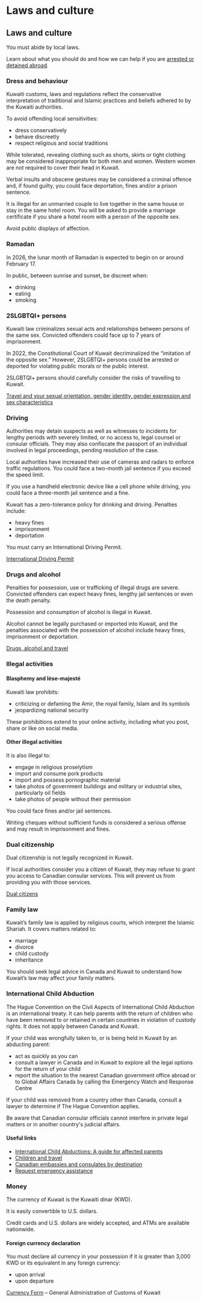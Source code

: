 # Laws and culture

## Laws and culture

You must abide by local laws.

Learn about what you should do and how we can help if you are [arrested or detained abroad](http://travel.gc.ca/assistance/emergency-info/arrest-detention).

### Dress and behaviour

Kuwaiti customs, laws and regulations reflect the conservative interpretation of traditional and Islamic practices and beliefs adhered to by the Kuwaiti authorities.

To avoid offending local sensitivities:

* dress conservatively
* behave discreetly
* respect religious and social traditions

While tolerated, revealing clothing such as shorts, skirts or tight clothing may be considered inappropriate for both men and women. Western women are not required to cover their head in Kuwait.

Verbal insults and obscene gestures may be considered a criminal offence and, if found guilty, you could face deportation, fines and/or a prison sentence.

It is illegal for an unmarried couple to live together in the same house or stay in the same hotel room. You will be asked to provide a marriage certificate if you share a hotel room with a person of the opposite sex.

Avoid public displays of affection.

### Ramadan

In 2026, the lunar month of Ramadan is expected to begin on or around February 17.

In public, between sunrise and sunset, be discreet when:

* drinking
* eating
* smoking

### 2SLGBTQI+ persons

Kuwaiti law criminalizes sexual acts and relationships between persons of the same sex. Convicted offenders could face up to 7 years of imprisonment.

In 2022, the Constitutional Court of Kuwait decriminalized the “imitation of the opposite sex.” However, 2SLGBTQI+ persons could be arrested or deported for violating public morals or the public interest.

2SLGBTQI+ persons should carefully consider the risks of travelling to Kuwait.

[Travel and your sexual orientation, gender identity, gender expression and sex characteristics](https://travel.gc.ca/travelling/health-safety/lgbt-travel)

### Driving

Authorities may detain suspects as well as witnesses to incidents for lengthy periods with severely limited, or no access to, legal counsel or consular officials. They may also confiscate the passport of an individual involved in legal proceedings, pending resolution of the case.

Local authorities have increased their use of cameras and radars to enforce traffic regulations. You could face a two-month jail sentence if you exceed the speed limit.

If you use a handheld electronic device like a cell phone while driving, you could face a three-month jail sentence and a fine.

Kuwait has a zero-tolerance policy for drinking and driving. Penalties include:

* heavy fines
* imprisonment
* deportation

You must carry an International Driving Permit.

[International Driving Permit](https://travel.gc.ca/travelling/documents/international-driving-permit)

### Drugs and alcohol

Penalties for possession, use or trafficking of illegal drugs are severe. Convicted offenders can expect heavy fines, lengthy jail sentences or even the death penalty.

Possession and consumption of alcohol is illegal in Kuwait.

Alcohol cannot be legally purchased or imported into Kuwait, and the penalties associated with the possession of alcohol include heavy fines, imprisonment or deportation.

[Drugs, alcohol and travel](https://travel.gc.ca/travelling/health-safety/drugs)

### Illegal activities

#### Blasphemy and lèse-majesté

Kuwaiti law prohibits:

* criticizing or defaming the Amir, the royal family, Islam and its symbols
* jeopardizing national security

These prohibitions extend to your online activity, including what you post, share or like on social media.

#### Other illegal activities

It is also illegal to:

* engage in religious proselytism
* import and consume pork products
* import and possess pornographic material
* take photos of government buildings and military or industrial sites, particularly oil fields
* take photos of people without their permission

You could face fines and/or jail sentences.

Writing cheques without sufficient funds is considered a serious offense and may result in imprisonment and fines.

### Dual citizenship

Dual citizenship is not legally recognized in Kuwait.

If local authorities consider you a citizen of Kuwait, they may refuse to grant you access to Canadian consular services. This will prevent us from providing you with those services.

[Dual citizens](https://travel.gc.ca/travelling/documents/dual-citizenship)

### Family law

Kuwait’s family law is applied by religious courts, which interpret the Islamic Shariah. It covers matters related to:

* marriage
* divorce
* child custody
* inheritance

You should seek legal advice in Canada and Kuwait to understand how Kuwait’s law may affect your family matters.

### International Child Abduction

The Hague Convention on the Civil Aspects of International Child Abduction is an international treaty. It can help parents with the return of children who have been removed to or retained in certain countries in violation of custody rights. It does not apply between Canada and Kuwait.

If your child was wrongfully taken to, or is being held in Kuwait by an abducting parent:

* act as quickly as you can
* consult a lawyer in Canada and in Kuwait to explore all the legal options for the return of your child
* report the situation to the nearest Canadian government office abroad or to Global Affairs Canada by calling the Emergency Watch and Response Centre

If your child was removed from a country other than Canada, consult a lawyer to determine if The Hague Convention applies.

Be aware that Canadian consular officials cannot interfere in private legal matters or in another country's judicial affairs.

#### Useful links

* [International Child Abductions: A guide for affected parents](https://travel.gc.ca/travelling/publications/international-child-abductions)
* [Children and travel](https://travel.gc.ca/travelling/children)
* [Canadian embassies and consulates by destination](https://travel.gc.ca/assistance/embassies-consulates)
* [Request emergency assistance](https://travel.gc.ca/assistance/emergency-assistance)

### Money

The currency of Kuwait is the Kuwaiti dinar (KWD).

It is easily convertible to U.S. dollars.

Credit cards and U.S. dollars are widely accepted, and ATMs are available nationwide.

#### Foreign currency declaration

You must declare all currency in your possession if it is greater than 3,000 KWD or its equivalent in any foreign currency:

* upon arrival
* upon departure

[Currency Form](https://www.customs.gov.kw/currency) – General Administration of Customs of Kuwait